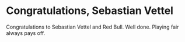 # Congratulations, Sebastian Vettel
Congratulations to Sebastian Vettel and Red Bull. Well done. Playing fair
always pays off.
